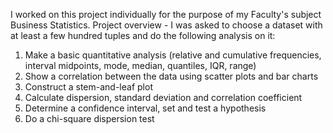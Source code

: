 I worked on this project individually for the purpose of my Faculty's subject Business Statistics.
Project overview - I was asked to choose a dataset with at least a few hundred tuples and do the following analysis on it:
1. Make a basic quantitative analysis (relative and cumulative frequencies, interval midpoints, mode, median, quantiles, IQR, range)
2. Show a correlation between the data using scatter plots and bar charts
3. Construct a stem-and-leaf plot
4. Calculate dispersion, standard deviation and correlation coefficient
5. Determine a confidence interval, set and test a hypothesis
6. Do a chi-square dispersion test
